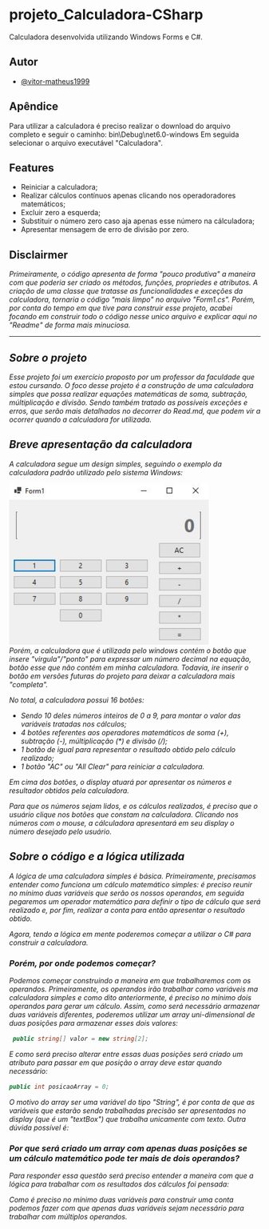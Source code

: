 # projeto_Calculadora-CSharp
Calculadora desenvolvida utilizando Windows Forms e C#. 

## Autor
- [@vitor-matheus1999](https://www.github.com/vitor-matheus1999)

## Apêndice
Para utilizar a calculadora é preciso realizar o download do arquivo completo e seguir o caminho:
bin\Debug\net6.0-windows
Em seguida selecionar o arquivo executável "Calculadora".

## Features
- Reiniciar a calculadora;
- Realizar cálculos contínuos apenas clicando nos operadoradores matemáticos;
- Excluir zero a esquerda;
- Substituir o número zero caso aja apenas esse número na cálculadora;
- Apresentar mensagem de erro de divisão por zero.

## Disclairmer
<i> Primeiramente, o código apresenta de forma "pouco produtiva" a maneira com que poderia ser criado os métodos, funções, propriedes e atributos. A criação de uma classe que tratasse as funcionalidades e exceções da calculadora, tornaria o código "mais limpo" no arquivo "Form1.cs". Porém, por conta do tempo em que tive para construir esse projeto, acabei focando em construir todo o código  nesse unico arquivo e explicar aqui no "Readme" de forma mais minuciosa.<i>

---

## Sobre o projeto

  Esse projeto foi um exercício proposto por um professor da faculdade que estou cursando. O foco desse projeto é a construção de uma calculadora simples que possa realizar equações matemáticas de soma, subtração, múltiplicação e divisão. Sendo também tratado as possíveis exceções e erros, que serão mais detalhados no decorrer do Read.md, que podem vir a ocorrer quando a calculadora for utilizada.

## Breve apresentação da calculadora

A calculadora segue um design simples, seguindo o exemplo da calculadora padrão utilizado pelo sistema Windows:
<div>
  <img width='400em' src="imgCalculadora/imgCalculadora.JPG">
</div>
Porém, a calculadora que é utilizada pelo windows contém o botão que insere "virgula"/"ponto" para expressar um número decimal na equação, botão esse que não contém em minha calculadora. Todavia, ire inserir o botão em versões futuras do projeto para deixar a calculadora mais "completa".

No total, a calculadora possui 16 botões:
* Sendo 10 deles números inteiros de 0 a 9, para  montar o valor das variáveis tratadas nos cálculos;
* 4 botões referentes aos operadores matemáticos de soma (+), subtração (-), múltiplicação (*) e divisão (/);
* 1 botão de igual para representar o resultado obtido pelo cálculo realizado;
* 1 botão "AC" ou "All Clear" para reiniciar a calculadora.

Em cima dos botões, o display atuará por apresentar os números e resultador obtidos pela calculadora.

Para que os números sejam lidos, e os cálculos realizados, é preciso que o usuário clique nos botões que constam na calculadora. Clicando nos números com o mouse, a cálculadora apresentará em seu display o número desejado pelo usuário.

## Sobre o código e a lógica utilizada 

A lógica de uma calculadora simples é básica. Primeiramente, precisamos entender como funciona um cálculo matemático simples: é preciso reunir no mínimo duas variáveis que serão os nossos operandos, em seguida pegaremos um operador matemático para definir o tipo de cálculo que será realizado e, por fim, realizar a conta para então apresentar o resultado obtido.

Agora, tendo a lógica em mente poderemos começar a utilizar o C# para construir a calculadora.

### Porém, por onde podemos começar?

Podemos começar construindo a maneira em que trabalharemos com os operandos. Primeiramente, os operandos irão trabalhar como variáveis ma calculadora simples e como dito anteriormente, é preciso no mínimo dois operandos para gerar um cálculo. Assim, como será necessário armazenar duas variáveis diferentes, poderemos utilizar um array uni-dimensional de duas posições para armazenar esses dois valores:

```cs
 public string[] valor = new string[2];
```

 E como será preciso alterar entre essas duas posições será criado um atríbuto para passar em que posição o array deve estar quando necessário:

 ```cs
 public int posicaoArray = 0;
```

O motivo do array ser uma variável do tipo "String", é por conta de que as variáveis que estarão sendo trabalhadas precisão ser apresentadas no display (que é um "textBox") que trabalha unicamente com texto. Outra dúvida possível é: 

### Por que será criado um array com apenas duas posições se um cálculo matemático pode ter mais de dois operandos?

Para responder essa questão será preciso entender a maneira com que a lógica para trabalhar com os resultados dos cálculos foi pensada:

Como é preciso no mínimo duas variáveis para construir uma conta podemos fazer com que apenas duas variáveis sejam necessário para trabalhar com múltiplos operandos.












